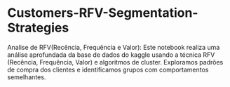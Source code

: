 # Customers-RFV-Segmentation-Strategies
Analise de RFV(Recência, Frequência e Valor): Este notebook realiza uma análise aprofundada da base de dados do kaggle usando a técnica RFV (Recência, Frequência, Valor) e algoritmos de cluster. Exploramos padrões de compra dos clientes e identificamos grupos com comportamentos semelhantes.
